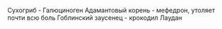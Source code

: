 Сухогриб - Галюциноген
Адамантовый корень - мефедрон, утоляет почти всю боль
Гоблинский заусенец - крокодил 
Лаудан